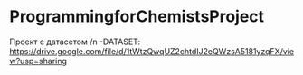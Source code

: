 # ProgrammingforChemistsProject
Проект с датасетом /n
-DATASET: https://drive.google.com/file/d/1tWtzQwqUZ2chtdIJ2eQWzsA5181yzqFX/view?usp=sharing
